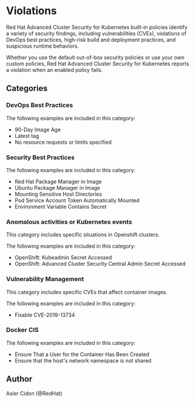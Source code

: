 # Violations

Red Hat Advanced Cluster Security for Kubernetes built-in policies identify a variety of security findings, including vulnerabilities (CVEs), violations of DevOps best practices, high-risk build and deployment practices, and suspicious runtime behaviors. 

Whether you use the default out-of-box security policies or use your own custom policies, Red Hat Advanced Cluster Security for Kubernetes reports a violation when an enabled policy fails.
## Categories

### DevOps Best Practices

The following examples are included in this category:

- 90-Day Image Age
- Latest tag
- No resource requests or limits specified

### Security Best Practices

The following examples are included in this category:

- Red Hat Package Manager in Image
- Ubuntu Package Manager in Image
- Mounting Sensitive Host Directories
- Pod Service Account Token Automatically Mounted
- Environment Variable Contains Secret

### Anomalous activities or Kubernetes events

This category includes specific situations in Openshift clusters.

The following examples are included in this category:

- OpenShift: Kubeadmin Secret Accessed
- OpenShift: Advanced Cluster Security Central Admin Secret Accessed

### Vulnerability Management

This category includes specific CVEs that affect container images.

The following examples are included in this category:

- Fixable CVE-2019-13734

### Docker CIS

The following examples are included in this category:

- Ensure That a User for the Container Has Been Created
- Ensure that the host's network namespace is not shared

## Author

Asier Cidon (@RedHat)